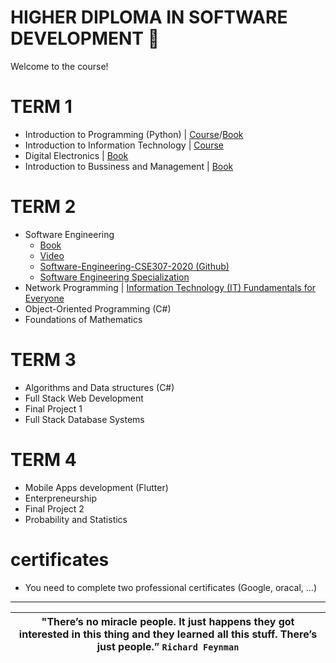 # HIGHER DIPLOMA IN SOFTWARE DEVELOPMENT 🚀 
Welcome to the course!
# TERM 1
- Introduction to Programming (Python) | [Course](https://www.py4e.com/lessons)/[Book](https://drive.google.com/file/d/1WR4YG834AR2dA8bb7N_25XY0pQ8wGTYs/view?usp=sharing)
- Introduction to Information Technology | [Course](https://www.coursera.org/professional-certificates/google-it-support)
- Digital Electronics | [Book](https://drive.google.com/drive/folders/16_JpoWhdDUxP-zYogi7q65K13fY05G0P?usp=sharing)
- Introduction to Bussiness and Management | [Book](https://drive.google.com/file/d/122CZ9Nj5hJhkHZ0vNN-jsWHr1CxNQ3n5/view?usp=sharing)
# TERM 2
- Software Engineering 
   * [Book](https://drive.google.com/file/d/1qmLHp4NM2K0sK4VKoKkiARfZFoQxkD1O/view?usp=sharing)
   * [Video](https://www.youtube.com/playlist?list=PL_pbwdIyffslgxMVyXhnHiSn_EWTvx1G-)
   * [Software-Engineering-CSE307-2020 (Github)](https://github.com/FurkanGozukara/Software-Engineering-CSE307-2020)
   * [Software Engineering Specialization](https://www.coursera.org/specializations/software-engineering)
- Network Programming | [Information Technology (IT) Fundamentals for Everyone](https://www.coursera.org/programs/online-learning-from-your-dol-finger-lakes-rfjcv/browse?authProvider=nyslabor&collectionId=&productId=YhL7FHJKEeyKEA6Za5DszQ&productType=s12n&query=Network+Programming&showMiniModal=true&source=search)
- Object-Oriented Programming (C#) 
- Foundations of Mathematics
# TERM 3
- Algorithms and Data structures (C#)
- Full Stack Web Development
- Final Project 1
- Full Stack Database Systems
# TERM 4
- Mobile Apps development (Flutter)
- Enterpreneurship
- Final Project 2
- Probability and Statistics

# certificates 
- You need to complete two professional certificates (Google, oracal, ...)

-----
| **"There’s no miracle people. It just happens they got interested in this thing and they learned all this stuff. There’s just people.”** `Richard Feynman` |
|:------------:|
